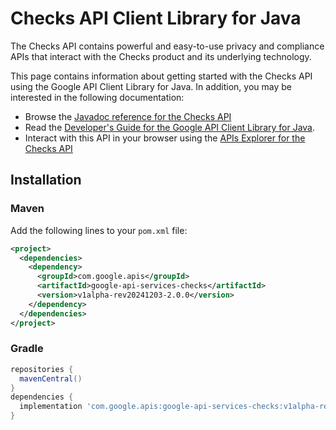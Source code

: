 # Checks API Client Library for Java

The Checks API contains powerful and easy-to-use privacy and compliance APIs that interact with the Checks product and its underlying technology.

This page contains information about getting started with the Checks API
using the Google API Client Library for Java. In addition, you may be interested
in the following documentation:

* Browse the [Javadoc reference for the Checks API][javadoc]
* Read the [Developer's Guide for the Google API Client Library for Java][google-api-client].
* Interact with this API in your browser using the [APIs Explorer for the Checks API][api-explorer]

## Installation

### Maven

Add the following lines to your `pom.xml` file:

```xml
<project>
  <dependencies>
    <dependency>
      <groupId>com.google.apis</groupId>
      <artifactId>google-api-services-checks</artifactId>
      <version>v1alpha-rev20241203-2.0.0</version>
    </dependency>
  </dependencies>
</project>
```

### Gradle

```gradle
repositories {
  mavenCentral()
}
dependencies {
  implementation 'com.google.apis:google-api-services-checks:v1alpha-rev20241203-2.0.0'
}
```

[javadoc]: https://googleapis.dev/java/google-api-services-checks/latest/index.html
[google-api-client]: https://github.com/googleapis/google-api-java-client/
[api-explorer]: https://developers.google.com/apis-explorer/#p/checks/v1/
